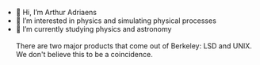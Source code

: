 - 👋 Hi, I’m Arthur Adriaens
- 👀 I’m interested in physics and simulating physical processes
- 🌱 I’m currently studying physics and astronomy
\
\
There are two major products that come
out of Berkeley: LSD and UNIX. We don't
believe this to be a coincidence.                               
<!---
syphix99/syphix99 is a ✨ special ✨ repository because its `README.md` (this file) appears on your GitHub profile.
You can click the Preview link to take a look at your changes.
--->
